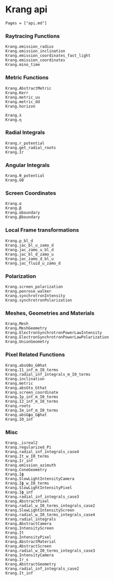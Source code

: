 # Krang api

```@index
Pages = ["api.md"]
```

### Raytracing Functions
```@docs
Krang.emission_radius
Krang.emission_inclination
Krang.emission_coordinates_fast_light
Krang.emission_coordinates
Krang.mino_time
```

### Metric Functions
```@docs
Krang.AbstractMetric
Krang.Kerr
Krang.metric_uu
Krang.metric_dd
Krang.horizon
```

```@docs
Krang.λ
Krang.η
```

### Radial Integrals
```@docs
Krang.r_potential
Krang.get_radial_roots
Krang.Ir
```

### Angular Integrals
```@docs
Krang.θ_potential
Krang.Gθ
```

### Screen Coordinates
```@docs
Krang.α
Krang.β
Krang.αboundary
Krang.βboundary
```

### Local Frame transformations
```@docs
Krang.p_bl_d
Krang.jac_bl_u_zamo_d
Krang.jac_zamo_u_bl_d
Krang.jac_bl_d_zamo_u
Krang.jac_zamo_d_bl_u
Krang.jac_fluid_u_zamo_d
```

### Polarization
```@docs
Krang.screen_polarization
Krang.penrose_walker
Krang.synchrotronIntensity
Krang.synchrotronPolarization
```

### Meshes, Geometries and Materials
```@docs
Krang.Mesh
Krang.MeshGeometry
Krang.ElectronSynchrotronPowerLawIntensity
Krang.ElectronSynchrotronPowerLawPolarization
Krang.UnionGeometry
```

### Pixel Related Functions
```@docs
Krang.absGθo_Gθhat
Krang.I1_inf_m_I0_terms
Krang.radial_inf_integrals_m_I0_terms
Krang.inclination
Krang.metric
Krang.absGto_Gthat
Krang.screen_coordinate
Krang.Ip_inf_m_I0_terms
Krang.I2_inf_m_I0_terms
Krang.roots
Krang.Im_inf_m_I0_terms
Krang.absGϕo_Gϕhat
Krang.I0_inf
```

### Misc
```@docs
Krang._isreal2
Krang.regularized_Pi
Krang.radial_inf_integrals_case4 
Krang.It_w_I0_terms 
Krang.Ir_inf 
Krang.emission_azimuth 
Krang.ConeGeometry
Krang.Iϕ 
Krang.SlowLightIntensityCamera
Krang.Iϕ_w_I0_terms 
Krang.SlowLightIntensityPixel
Krang.Iϕ_inf 
Krang.radial_inf_integrals_case3 
Krang.AbstractPixel
Krang.radial_w_I0_terms_integrals_case2 
Krang.SlowLightIntensityScreen
Krang.radial_w_I0_terms_integrals_case4 
Krang.radial_integrals 
Krang.AbstractCamera
Krang.IntensityScreen
Krang.It 
Krang.IntensityPixel
Krang.AbstractMaterial
Krang.AbstractScreen
Krang.radial_w_I0_terms_integrals_case3 
Krang.IntensityCamera
Krang.Ir_s 
Krang.AbstractGeometry
Krang.radial_inf_integrals_case2 
Krang.It_inf 
```

